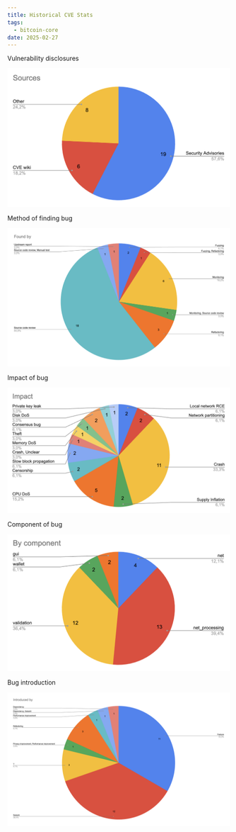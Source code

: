 ```yaml
---
title: Historical CVE Stats
tags:
  - bitcoin-core
date: 2025-02-27
---
```


Vulnerability disclosures

![bug analysis 1 vulnerabilities](bug-analysis-1.png "bug analysis 1 vulnerabilities")

Method of finding bug

![bug analysis 2 found by](bug-analysis-2.png "bug analysis 2 found by")

Impact of bug

![bug analysis 3](bug-analysis-3.png "bug analysis 3 impact")

Component of bug

![bug analysis 4 component](bug-analysis-4.png "bug analysis 4 component")

Bug introduction

![bug analysis 5 introduction](bug-analysis-5.png "bug analysis 5 introduction")